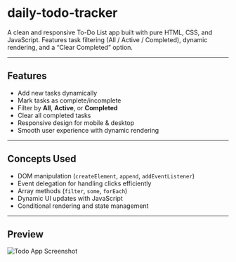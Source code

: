 # daily-todo-tracker
A clean and responsive To-Do List app built with pure HTML, CSS, and JavaScript. Features task filtering (All / Active / Completed), dynamic rendering, and a “Clear Completed” option.

---

##  Features
- Add new tasks dynamically
- Mark tasks as complete/incomplete
- Filter by **All**, **Active**, or **Completed**
- Clear all completed tasks
- Responsive design for mobile & desktop
- Smooth user experience with dynamic rendering

---

##  Concepts Used
- DOM manipulation (`createElement`, `append`, `addEventListener`)
- Event delegation for handling clicks efficiently
- Array methods (`filter`, `some`, `forEach`)
- Dynamic UI updates with JavaScript
- Conditional rendering and state management

---

##  Preview
![Todo App Screenshot](https://github.com/user-attachments/assets/2b9a3737-844c-4a44-b7e1-7ff23f40ca39/>)



